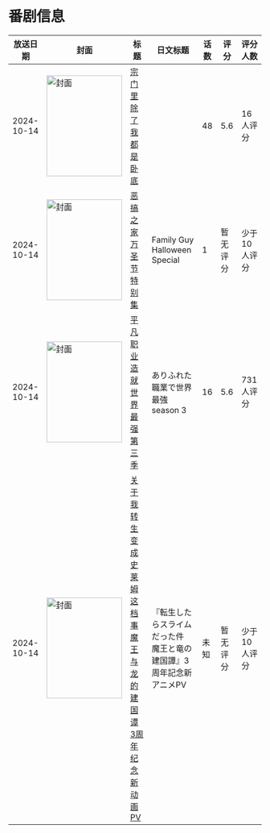 # 番剧信息

|放送日期|封面|标题|日文标题|话数|评分|评分人数|
|---|---|---|---|---|---|---|
|2024-10-14|<img src="https://lain.bgm.tv/pic/cover/c/42/20/515018_o7Yo4.jpg" alt="封面" style="width:150px;height:200px;object-fit:cover;">|[宗门里除了我都是卧底](https://bangumi.tv/subject/515018)||48|5.6|16人评分|
|2024-10-14|<img src="https://lain.bgm.tv/pic/cover/c/56/6f/519254_ye6zO.jpg" alt="封面" style="width:150px;height:200px;object-fit:cover;">|[恶搞之家 万圣节特别集](https://bangumi.tv/subject/519254)|Family Guy Halloween Special|1|暂无评分|少于10人评分|
|2024-10-14|<img src="https://lain.bgm.tv/pic/cover/c/6c/57/400576_F988s.jpg" alt="封面" style="width:150px;height:200px;object-fit:cover;">|[平凡职业造就世界最强 第三季](https://bangumi.tv/subject/400576)|ありふれた職業で世界最強 season 3|16|5.6|731人评分|
|2024-10-14|<img src="https://lain.bgm.tv/pic/cover/c/36/f0/520588_0kuUS.jpg" alt="封面" style="width:150px;height:200px;object-fit:cover;">|[关于我转生变成史莱姆这档事 魔王与龙的建国谭 3周年纪念新动画PV](https://bangumi.tv/subject/520588)|『転生したらスライムだった件 魔王と竜の建国譚』3周年記念新アニメPV|未知|暂无评分|少于10人评分|

